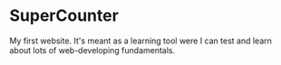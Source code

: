 # SuperCounter
My first website. It's meant as a learning tool were I can test and learn about lots of web-developing fundamentals. 
